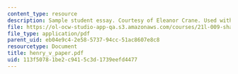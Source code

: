 ```yaml
---
content_type: resource
description: Sample student essay. Courtesy of Eleanor Crane. Used with permission.
file: https://ol-ocw-studio-app-qa.s3.amazonaws.com/courses/21l-009-shakespeare-spring-2004/113f50781be2c9415c3d1739eefd4477_henry_v_paper.pdf
file_type: application/pdf
parent_uid: eb04e9c4-2e58-5737-94cc-51ac8607e8c8
resourcetype: Document
title: henry_v_paper.pdf
uid: 113f5078-1be2-c941-5c3d-1739eefd4477
---
```


